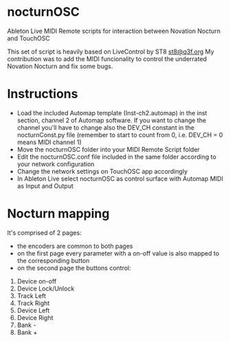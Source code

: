 # nocturnOSC
Ableton Live MIDI Remote scripts for interaction between Novation Nocturn and TouchOSC

This set of script is heavily based on LiveControl by ST8 <st8@q3f.org>
My contribution was to add the MIDI funcionality to control the underrated Novation Nocturn and fix some bugs.

# Instructions

<ul>
  <li>Load the included Automap template (Inst-ch2.automap) in the inst section, channel 2 of Automap software. If you want to change the channel you'll have to   change also the DEV_CH constant in the nocturnConst.py file (remember to start to count from 0, i.e. DEV_CH = 0 means MIDI channel 1)</li>
  <li>Move the nocturnOSC folder into your MIDI Remote Script folder</li>
  <li>Edit the nocturnOSC.conf file included in the same folder according to your network configuration</li>
  <li>Change the network settings on TouchOSC app accordingly</li>
  <li>In Ableton Live select nocturnOSC as control surface with Automap MIDI as Input and Output</li>
</ul>

# Nocturn mapping

It's comprised of 2 pages:
<ul>
  <li>the encoders are common to both pages</li>
  <li>on the first page every parameter with a on-off value is also mapped to the corresponding button</li>
  <li>on the second page the buttons control:</li>
  </ul>
  <ol>
    <li>Device on-off</li>
    <li>Device Lock/Unlock</li>
    <li>Track Left</li>
    <li>Track Right</li>
    <li>Device Left</li>
    <li>Device Right</li>
    <li>Bank -</li>
    <li>Bank +</li>
  </ol>

